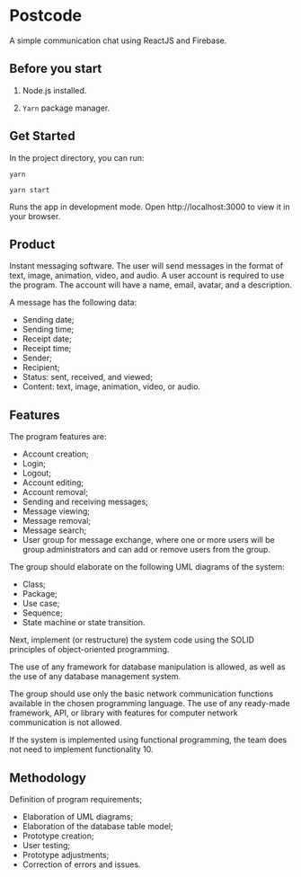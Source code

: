 # Postcode
A simple communication chat using ReactJS and Firebase.

## Before you start

1. Node.js installed.

2. ``` Yarn ``` package manager.

## Get Started

In the project directory, you can run:

``` yarn ```

``` yarn start ```

Runs the app in development mode. Open http://localhost:3000 to view it in your browser.

## Product

Instant messaging software. The user will send messages in the format of text, image, animation, video, and audio. A user account is required to use the program. The account will have a name, email, avatar, and a description.

A message has the following data:

- Sending date;
- Sending time;
- Receipt date;
- Receipt time;
- Sender;
- Recipient;
- Status: sent, received, and viewed;
- Content: text, image, animation, video, or audio.

## Features

The program features are:

- Account creation;
- Login;
- Logout;
- Account editing;
- Account removal;
- Sending and receiving messages;
- Message viewing;
- Message removal;
- Message search;
- User group for message exchange, where one or more users will be group administrators and can add or remove users from the group.

The group should elaborate on the following UML diagrams of the system:

- Class;
- Package;
- Use case;
- Sequence;
- State machine or state transition.

Next, implement (or restructure) the system code using the SOLID principles of object-oriented programming.

The use of any framework for database manipulation is allowed, as well as the use of any database management system.

The group should use only the basic network communication functions available in the chosen programming language. The use of any ready-made framework, API, or library with features for computer network communication is not allowed.

If the system is implemented using functional programming, the team does not need to implement functionality 10.

## Methodology

Definition of program requirements;

- Elaboration of UML diagrams;
- Elaboration of the database table model;
- Prototype creation;
- User testing;
- Prototype adjustments;
- Correction of errors and issues.